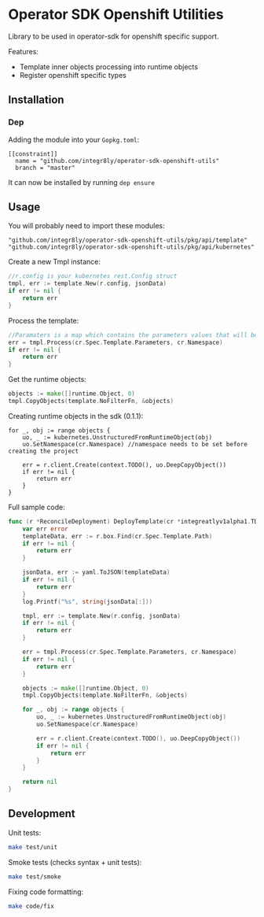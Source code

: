 # Operator SDK Openshift Utilities

Library to be used in operator-sdk for openshift specific support.

Features:

* Template inner objects processing into runtime objects
* Register openshift specific types


## Installation

### Dep

Adding the module into your `Gopkg.toml`:

```
[[constraint]]
  name = "github.com/integr8ly/operator-sdk-openshift-utils"
  branch = "master"
```

It can now be installed by running `dep ensure`

## Usage

You will probably need to import these modules:

```
"github.com/integr8ly/operator-sdk-openshift-utils/pkg/api/template"
"github.com/integr8ly/operator-sdk-openshift-utils/pkg/api/kubernetes"
```

Create a new Tmpl instance:

```go
//r.config is your kubernetes rest.Config struct
tmpl, err := template.New(r.config, jsonData)
if err != nil {
    return err
}
```

Process the template:

```go
//Paramaters is a map which contains the parameters values that will be filled in the template
err = tmpl.Process(cr.Spec.Template.Parameters, cr.Namespace)
if err != nil {
    return err
}
```

Get the runtime objects:

```go
objects := make([]runtime.Object, 0)
tmpl.CopyObjects(template.NoFilterFn, &objects)
```

Creating runtime objects in the sdk (0.1.1):

```
for _, obj := range objects {
    uo, _ := kubernetes.UnstructuredFromRuntimeObject(obj)
    uo.SetNamespace(cr.Namespace) //namespace needs to be set before creating the project

    err = r.client.Create(context.TODO(), uo.DeepCopyObject())
    if err != nil {
        return err
    }
}
```


Full sample code:

```go
func (r *ReconcileDeployment) DeployTemplate(cr *integreatlyv1alpha1.TDeployment) error {
    var err error
    templateData, err := r.box.Find(cr.Spec.Template.Path)
    if err != nil {
        return err
    }

    jsonData, err := yaml.ToJSON(templateData)
    if err != nil {
        return err
    }
    log.Printf("%s", string(jsonData[:]))

    tmpl, err := template.New(r.config, jsonData)
    if err != nil {
        return err
    }

    err = tmpl.Process(cr.Spec.Template.Parameters, cr.Namespace)
    if err != nil {
        return err
    }

    objects := make([]runtime.Object, 0)
    tmpl.CopyObjects(template.NoFilterFn, &objects)

    for _, obj := range objects {
        uo, _ := kubernetes.UnstructuredFromRuntimeObject(obj)
        uo.SetNamespace(cr.Namespace)

        err = r.client.Create(context.TODO(), uo.DeepCopyObject())
        if err != nil {
            return err
        }
    }

    return nil
}
```

## Development

Unit tests:

```sh
make test/unit
```

Smoke tests (checks syntax + unit tests):

```sh
make test/smoke
```

Fixing code formatting:

```sh
make code/fix
```